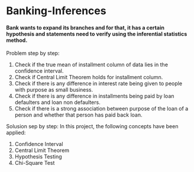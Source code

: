 # Banking-Inferences
####  Bank wants to expand its branches and for that, it has a certain hypothesis and statements need to verify using the inferential statistics method.

Problem step by step:

1. Check if the true mean of installment column of data lies in the confidence interval.
2. Check if Central Limit Theorem holds for installment column.
3. Check if there is any difference in interest rate being given to people with purpose as small business.
4. Check if there is any difference in installments being paid by loan defaulters and loan non defaulters.
5. Check if there is a strong association between purpose of the loan of a person and whether that person has paid back loan.

Solusion sep by step:
In this project, the following concepts have been applied:

1. Confidence Interval
2. Central Limit Theorem
3. Hypothesis Testing
4. Chi-Square Test
